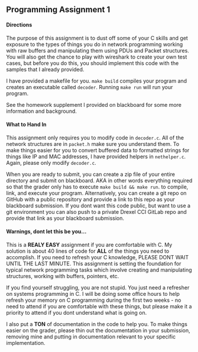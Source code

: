 ## Programming Assignment 1

#### Directions
The purpose of this assignment is to dust off some of your C skills and
get exposure to the types of things you do in network programming working
with raw buffers and manipulating them using PDUs and Packet structures.
You will also get the chance to play with wireshark to create your own 
test cases, but before you do this, you should implement this code with
the samples that I already provided.

I have provided a makefile for you.  `make build` compiles your program and
creates an executable called `decoder`.  Running `make run` will run your
program.

See the homework supplement I provided on blackboard for some more information
and background.

#### What to Hand In
This assignment only requires you to modify code in `decoder.c`.  All of the
network structures are in `packet.h` make sure you understand them.  To make
things easier for you to convert buffered data to formatted strings for things
like IP and MAC addresses, I have provided helpers in `nethelper.c`.  Again, 
please only modify `decoder.c`.

When you are ready to submit, you can create a zip file of your entire
directory and submit on blackboard.  AKA in other words everything required so
that the grader only has to execute `make build && make run`. to compile, link, 
and execute your program.  Alternatively, you can create a git repo on GitHub
with a public repository and provide a link to this repo as your blackboard
submission.  If you dont want this code public, but want to use a git environment
you can also push to a private Drexel CCI GitLab repo and provide that link
as your blackboard submission.

#### Warnings, dont let this be you...
This is a **REALY EASY** assignment if you are comfortable with C.  My solution is 
about 40 lines of code for **ALL** of the things you need to accomplish. If you need
to refresh your C knowledge, PLEASE DONT WAIT UNTIL THE LAST MINUTE. This assignment
is setting the foundation for typical network programming tasks which involve
creating and manipulating structures, working with buffers, pointers, etc.  

If you find yourself struggling, you are not stupid.  You just need a refresher on systems programming in C.  I will be doing some office hours to help refresh your memory on C programming during the first two weeks - no need to attend if you are comfortable with these things, but please make it a priority to attend if you dont
understand what is going on. 

I also put a **TON** of documentation in the code to help you.  To make things
easier on the grader, please thin out the documentation in your submission, removing
mine and putting in documentation relevant to your specific implementation.